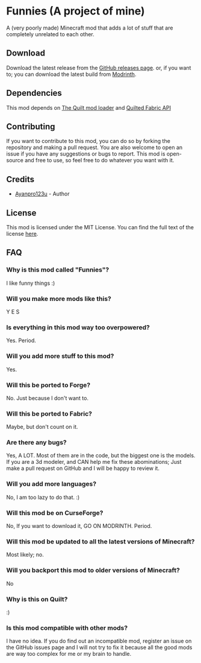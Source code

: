 # Funnies (A project  of mine)

A (very poorly made) Minecraft mod that adds a lot of stuff that are completely unrelated to each other.

## Download

Download the latest release from the [GitHub releases page](https://github.com/Ayanpro123u/Funnies/releases).
or, if you want to; you can download the latest build from [Modrinth](https://modrinth.com/mod/funnies).

## Dependencies

This mod depends on [The Quilt mod loader](https://quiltmc.org/) and [Quilted Fabric API](https://modrinth.com/mod/qsl)


## Contributing

If you want to contribute to this mod, you can do so by forking the repository and making a pull request.
You are also welcome to open an issue if you have any suggestions or bugs to report.
This mod is open-source and free to use, so feel free to do whatever you want with it.

## Credits
- [Ayanpro123u](https://github.com/AyanPro123u) - Author

## License
This mod is licensed under the MIT License. You can find the full text of the license [here](LICENSE.md).

## FAQ
### Why is this mod called "Funnies"?
I like funny things :)
### Will you make more mods like this?
Y E S
### Is everything in this mod way too overpowered?
Yes. Period.
### Will you add more stuff to this mod?
Yes.
### Will this be ported to Forge?
No. Just because I don't want to.
### Will this be ported to Fabric?
Maybe, but don't count on it.
### Are there any bugs?
Yes, A LOT. Most of them are in the code, but the biggest one is the models. If you are a 3d modeler,
and CAN help me fix these abominations; Just make a pull request on GitHub and I will be happy to review it.
### Will you add more languages?
No, I am too lazy to do that. :)
### Will this mod be on CurseForge?
No, If you want to download it, GO ON MODRINTH. Period.
### Will this mod be updated to all the latest versions of Minecraft?
Most likely; no.
### Will you backport this mod to older versions of Minecraft?
No
### Why is this on Quilt?
:)
### Is this mod compatible with other mods?
I have no idea. If you do find out an incompatible mod, register an issue on the GitHub issues page
and I will not try to fix it because all the good mods are way too complex for me or my brain
to handle.
